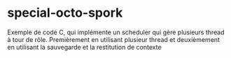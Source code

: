 # special-octo-spork
Exemple de code C, qui implémente un scheduler qui gère plusieurs thread à tour de rôle. Premièrement en utilisant plusieur thread et deuxièmement en utilisant la sauvegarde et la restitution de contexte
